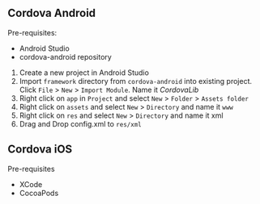Cordova Android
---------------

Pre-requisites:
* Android Studio
* cordova-android repository

1. Create a new project in Android Studio
2. Import `framework` directory from `cordova-android` into existing project. Click `File` > `New` > `Import Module`. Name it _CordovaLib_
3. Right click on `app` in `Project` and select `New` > `Folder` > `Assets folder`
4. Right click on `assets` and select `New` > `Directory` and name it `www`
5. Right click on `res` and select `New` > `Directory` and name it xml
6. Drag and Drop config.xml to `res/xml` 

Cordova iOS
-----------

Pre-requisites
* XCode
* CocoaPods
